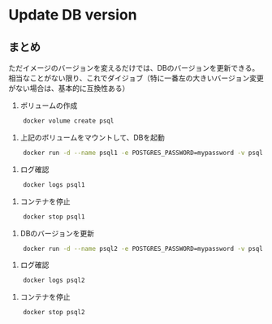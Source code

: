 # Update DB version

## まとめ
ただイメージのバージョンを変えるだけでは、DBのバージョンを更新できる。<br>
相当なことがない限り、これでダイジョブ（特に一番左の大きいバージョン変更がない場合は、基本的に互換性ある）

1. ボリュームの作成

```bash
    docker volume create psql
```
1. 上記のボリュームをマウントして、DBを起動

```bash
    docker run -d --name psql1 -e POSTGRES_PASSWORD=mypassword -v psql:/var/lib/postgresql/data postgres:15.1
```

1. ログ確認

```bash
    docker logs psql1
```

1. コンテナを停止

```bash
    docker stop psql1
```

1. DBのバージョンを更新

```bash
    docker run -d --name psql2 -e POSTGRES_PASSWORD=mypassword -v psql:/var/lib/postgresql/data postgres:15.2
```

1. ログ確認

```bash
    docker logs psql2
```

1. コンテナを停止

```bash
    docker stop psql2
```

